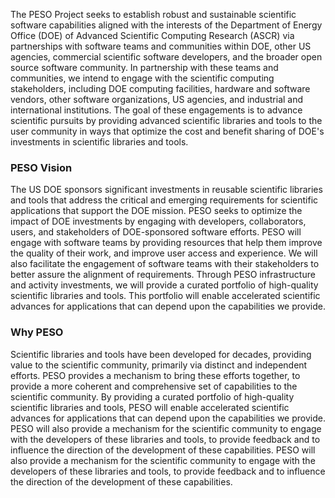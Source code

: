 

The PESO Project seeks to establish robust and sustainable scientific software capabilities aligned with the interests of the Department of Energy Office (DOE) of Advanced Scientific Computing Research (ASCR) via partnerships with software teams and communities within DOE, other US agencies, commercial scientific software developers, and the broader open source software community. In partnership with these teams and communities, we intend to engage with the scientific computing stakeholders, including DOE computing facilities, hardware and software vendors, other software organizations, US agencies, and industrial and international institutions.  The goal of these engagements is to advance scientific pursuits by providing advanced scientific libraries and tools to the user community in ways that optimize the cost and benefit sharing of DOE's investments in scientific libraries and tools.

<h3 class="text-3xl text-gray-800 font-bold leading-none mt-10">
                    PESO Vision
                </h3>
The US DOE sponsors significant investments in reusable scientific libraries and tools that address the critical and emerging requirements for scientific applications that support the DOE mission.  PESO seeks to optimize the impact of DOE investments by engaging with developers, collaborators, users, and stakeholders of DOE-sponsored software efforts.  PESO will engage with software teams by providing resources that help them improve the quality of their work, and improve user access and experience. We will also facilitate the engagement of software teams with their stakeholders to better assure the alignment of requirements.  Through PESO infrastructure and activity investments, we will provide a curated portfolio of high-quality scientific libraries and tools.  This portfolio will enable accelerated scientific advances for applications that can depend upon the capabilities we provide.

<h3 class="text-3xl text-gray-800 font-bold leading-none mt-10">
                    Why PESO 
                </h3>

Scientific libraries and tools have been developed for decades, providing value to the scientific community, primarily via distinct and independent efforts.  PESO provides a mechanism to bring these efforts together, to provide a more coherent and comprehensive set of capabilities to the scientific community.  By providing a curated portfolio of high-quality scientific libraries and tools, PESO will enable accelerated scientific advances for applications that can depend upon the capabilities we provide.  PESO will also provide a mechanism for the scientific community to engage with the developers of these libraries and tools, to provide feedback and to influence the direction of the development of these capabilities.  PESO will also provide a mechanism for the scientific community to engage with the developers of these libraries and tools, to provide feedback and to influence the direction of the development of these capabilities.
